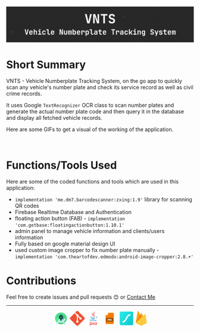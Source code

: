 ![](https://github.com/Parneet-Raghuvanshi/VNTS-NumberPlateScannerSystem-Template/blob/master/readmeresources/vnts-banner.png?raw=true "VNTS - Vehicle Numberplate Tracking System")

# Short Summary

VNTS - Vehicle Numberplate Tracking System, on the go app to quickly scan any vehicle's number plate and check its service record as well as civil crime records.

It uses Google `TextRecognizer` OCR class to scan number plates and generate the actual number plate code and then query it in the database and display all fetched vehicle records.

Here are some GIFs to get a visual of the working of the application.

![]() ![]() ![]()

# Functions/Tools Used

Here are some of the coded functions and tools which are used in this application:

- `implementation 'me.dm7.barcodescanner:zxing:1.9'` library for scanning QR codes
- Firebase Realtime Database and Authentication
- floating action button (FAB) - `implementation 'com.getbase:floatingactionbutton:1.10.1'`
- admin panel to manage vehicle information and clients/users information
- Fully based on google material design UI
- used custom image cropper to fix number plate manually - `implementation 'com.theartofdev.edmodo:android-image-cropper:2.8.+'`


# Contributions

Feel free to create issues and pull requests 😊 or [Contact Me](mailto:parneetraghuvanshi@gmail.com)

***

<p align="center">
  <img src="https://github.com/Parneet-Raghuvanshi/VNTS-NumberPlateScannerSystem-Template/blob/master/readmeresources/android-studio.png?raw=true" title="Android Studio" height="40"/>
  <img src="https://github.com/Parneet-Raghuvanshi/VNTS-NumberPlateScannerSystem-Template/blob/master/readmeresources/Git-Icon.png?raw=true" title="Git Hub" height="40"/>
  <img src="https://github.com/Parneet-Raghuvanshi/VNTS-NumberPlateScannerSystem-Template/blob/master/readmeresources/java.png?raw=true" title="Java" height="40"/>
  <img src="https://github.com/Parneet-Raghuvanshi/VNTS-NumberPlateScannerSystem-Template/blob/master/readmeresources/xml.png?raw=true" title="XML" height="40"/>
  <img src="https://github.com/Parneet-Raghuvanshi/VNTS-NumberPlateScannerSystem-Template/blob/master/readmeresources/lf_Symbol.png?raw=true" title="Lottie Files" height="40"/>
  <img src="https://github.com/Parneet-Raghuvanshi/VNTS-NumberPlateScannerSystem-Template/blob/master/readmeresources/firebase.png?raw=true" title="Firebase" height="40"/>
</p>